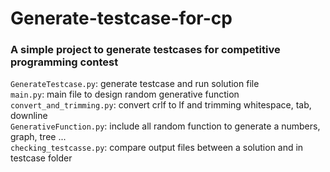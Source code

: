 # Generate-testcase-for-cp
### A simple project to generate testcases for competitive programming contest  
`GenerateTestcase.py`: generate testcase and run solution file    
`main.py`: main file to design random generative function  
`convert_and_trimming.py`: convert crlf to lf and trimming whitespace, tab, downline  
`GenerativeFunction.py`: include all random function to generate a numbers, graph, tree ...  
`checking_testcasse.py`: compare output files between a solution and in testcase folder    
